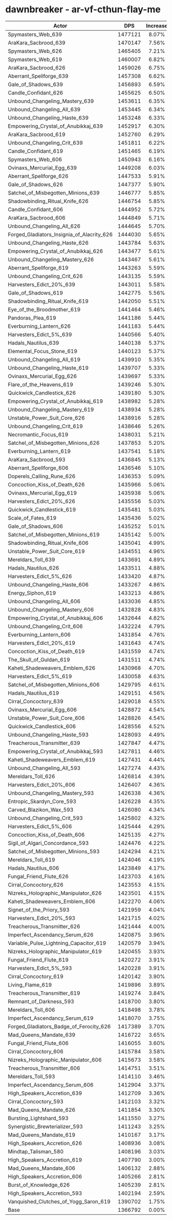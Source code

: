 # dawnbreaker - ar-vf-cthun-flay-me
| Actor | DPS | Increase |
|---|:---:|:---:|
|Spymasters_Web_639|1477121|8.07%|
|AraKara_Sacbrood_639|1470147|7.56%|
|Spymasters_Web_626|1465405|7.21%|
|Spymasters_Web_619|1460007|6.82%|
|AraKara_Sacbrood_626|1459026|6.75%|
|Aberrant_Spellforge_639|1457308|6.62%|
|Gale_of_Shadows_639|1456893|6.59%|
|Candle_Confidant_626|1455625|6.50%|
|Unbound_Changeling_Mastery_639|1453611|6.35%|
|Unbound_Changeling_All_639|1453445|6.34%|
|Unbound_Changeling_Haste_639|1453248|6.33%|
|Empowering_Crystal_of_Anubikkaj_639|1452917|6.30%|
|AraKara_Sacbrood_619|1452760|6.29%|
|Unbound_Changeling_Crit_639|1451811|6.22%|
|Candle_Confidant_619|1451465|6.19%|
|Spymasters_Web_606|1450943|6.16%|
|Ovinaxs_Mercurial_Egg_639|1449208|6.03%|
|Aberrant_Spellforge_626|1447533|5.91%|
|Gale_of_Shadows_626|1447377|5.90%|
|Satchel_of_Misbegotten_Minions_639|1446777|5.85%|
|Shadowbinding_Ritual_Knife_626|1446754|5.85%|
|Candle_Confidant_606|1444952|5.72%|
|AraKara_Sacbrood_606|1444849|5.71%|
|Unbound_Changeling_All_626|1444645|5.70%|
|Forged_Gladiators_Insignia_of_Alacrity_626|1444030|5.65%|
|Unbound_Changeling_Haste_626|1443784|5.63%|
|Empowering_Crystal_of_Anubikkaj_626|1443477|5.61%|
|Unbound_Changeling_Mastery_626|1443467|5.61%|
|Aberrant_Spellforge_619|1443263|5.59%|
|Unbound_Changeling_Crit_626|1443135|5.59%|
|Harvesters_Edict_20%_639|1443011|5.58%|
|Gale_of_Shadows_619|1442775|5.56%|
|Shadowbinding_Ritual_Knife_619|1442050|5.51%|
|Eye_of_the_Broodmother_619|1441464|5.46%|
|Pandoras_Plea_619|1441186|5.44%|
|Everburning_Lantern_626|1441183|5.44%|
|Harvesters_Edict_5%_639|1440566|5.40%|
|Hadals_Nautilus_639|1440138|5.37%|
|Elemental_Focus_Stone_619|1440123|5.37%|
|Unbound_Changeling_All_619|1439910|5.35%|
|Unbound_Changeling_Haste_619|1439707|5.33%|
|Ovinaxs_Mercurial_Egg_626|1439697|5.33%|
|Flare_of_the_Heavens_619|1439246|5.30%|
|Quickwick_Candlestick_626|1439180|5.30%|
|Empowering_Crystal_of_Anubikkaj_619|1438982|5.28%|
|Unbound_Changeling_Mastery_619|1438934|5.28%|
|Unstable_Power_Suit_Core_626|1438916|5.28%|
|Unbound_Changeling_Crit_619|1438646|5.26%|
|Necromantic_Focus_619|1438031|5.21%|
|Satchel_of_Misbegotten_Minions_626|1437853|5.20%|
|Everburning_Lantern_619|1437541|5.18%|
|AraKara_Sacbrood_593|1436845|5.13%|
|Aberrant_Spellforge_606|1436546|5.10%|
|Doperels_Calling_Rune_626|1436353|5.09%|
|Concoction_Kiss_of_Death_626|1435966|5.06%|
|Ovinaxs_Mercurial_Egg_619|1435938|5.06%|
|Harvesters_Edict_20%_626|1435556|5.03%|
|Quickwick_Candlestick_619|1435481|5.03%|
|Scale_of_Fates_619|1435436|5.02%|
|Gale_of_Shadows_606|1435252|5.01%|
|Satchel_of_Misbegotten_Minions_619|1435142|5.00%|
|Shadowbinding_Ritual_Knife_606|1435041|4.99%|
|Unstable_Power_Suit_Core_619|1434551|4.96%|
|Mereldars_Toll_639|1433691|4.89%|
|Hadals_Nautilus_626|1433511|4.88%|
|Harvesters_Edict_5%_626|1433420|4.87%|
|Unbound_Changeling_Haste_606|1433267|4.86%|
|Energy_Siphon_619|1433213|4.86%|
|Unbound_Changeling_All_606|1433036|4.85%|
|Unbound_Changeling_Mastery_606|1432828|4.83%|
|Empowering_Crystal_of_Anubikkaj_606|1432644|4.82%|
|Unbound_Changeling_Crit_606|1432224|4.79%|
|Everburning_Lantern_606|1431854|4.76%|
|Harvesters_Edict_20%_619|1431643|4.74%|
|Concoction_Kiss_of_Death_619|1431559|4.74%|
|The_Skull_of_Guldan_619|1431511|4.74%|
|Kaheti_Shadeweavers_Emblem_626|1430968|4.70%|
|Harvesters_Edict_5%_619|1430058|4.63%|
|Satchel_of_Misbegotten_Minions_606|1429795|4.61%|
|Hadals_Nautilus_619|1429151|4.56%|
|Cirral_Concoctory_639|1429018|4.55%|
|Ovinaxs_Mercurial_Egg_606|1428872|4.54%|
|Unstable_Power_Suit_Core_606|1428826|4.54%|
|Quickwick_Candlestick_606|1428556|4.52%|
|Unbound_Changeling_Haste_593|1428093|4.49%|
|Treacherous_Transmitter_639|1427847|4.47%|
|Empowering_Crystal_of_Anubikkaj_593|1427811|4.46%|
|Kaheti_Shadeweavers_Emblem_619|1427431|4.44%|
|Unbound_Changeling_All_593|1427274|4.43%|
|Mereldars_Toll_626|1426814|4.39%|
|Harvesters_Edict_20%_606|1426407|4.36%|
|Unbound_Changeling_Mastery_593|1426338|4.36%|
|Entropic_Skardyn_Core_593|1426228|4.35%|
|Carved_Blazikon_Wax_593|1426080|4.34%|
|Unbound_Changeling_Crit_593|1425802|4.32%|
|Harvesters_Edict_5%_606|1425444|4.29%|
|Concoction_Kiss_of_Death_606|1425135|4.27%|
|Sigil_of_Algari_Concordance_593|1424476|4.22%|
|Satchel_of_Misbegotten_Minions_593|1424294|4.21%|
|Mereldars_Toll_619|1424046|4.19%|
|Hadals_Nautilus_606|1423849|4.17%|
|Fungal_Friend_Flute_626|1423703|4.16%|
|Cirral_Concoctory_626|1423553|4.15%|
|Nizreks_Holographic_Manipulator_626|1423501|4.15%|
|Kaheti_Shadeweavers_Emblem_606|1422270|4.06%|
|Signet_of_the_Priory_593|1421959|4.04%|
|Harvesters_Edict_20%_593|1421715|4.02%|
|Treacherous_Transmitter_626|1421444|4.00%|
|Imperfect_Ascendancy_Serum_626|1420875|3.96%|
|Variable_Pulse_Lightning_Capacitor_619|1420579|3.94%|
|Nizreks_Holographic_Manipulator_619|1420455|3.93%|
|Fungal_Friend_Flute_619|1420272|3.91%|
|Harvesters_Edict_5%_593|1420228|3.91%|
|Cirral_Concoctory_619|1420142|3.90%|
|Living_Flame_619|1419896|3.89%|
|Treacherous_Transmitter_619|1419274|3.84%|
|Remnant_of_Darkness_593|1418700|3.80%|
|Mereldars_Toll_606|1418498|3.78%|
|Imperfect_Ascendancy_Serum_619|1418070|3.75%|
|Forged_Gladiators_Badge_of_Ferocity_626|1417389|3.70%|
|Mad_Queens_Mandate_639|1416722|3.65%|
|Fungal_Friend_Flute_606|1416055|3.60%|
|Cirral_Concoctory_606|1415784|3.58%|
|Nizreks_Holographic_Manipulator_606|1415673|3.58%|
|Treacherous_Transmitter_606|1414751|3.51%|
|Mereldars_Toll_593|1414110|3.46%|
|Imperfect_Ascendancy_Serum_606|1412904|3.37%|
|High_Speakers_Accretion_639|1412709|3.36%|
|Cirral_Concoctory_593|1412103|3.32%|
|Mad_Queens_Mandate_626|1411854|3.30%|
|Bursting_Lightshard_593|1411550|3.27%|
|Synergistic_Brewterializer_593|1411243|3.25%|
|Mad_Queens_Mandate_619|1410167|3.17%|
|High_Speakers_Accretion_626|1408936|3.08%|
|Mindtap_Talisman_580|1408196|3.03%|
|High_Speakers_Accretion_619|1407790|3.00%|
|Mad_Queens_Mandate_606|1406132|2.88%|
|High_Speakers_Accretion_606|1405266|2.81%|
|Burst_of_Knowledge_626|1405239|2.81%|
|High_Speakers_Accretion_593|1402194|2.59%|
|Vanquished_Clutches_of_Yogg_Saron_619|1390702|1.75%|
|Base|1366792|0.00%|
